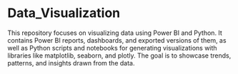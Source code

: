 # Data_Visualization
This repository focuses on visualizing data using Power BI and Python. It contains Power BI reports, dashboards, and exported versions of them, as well as Python scripts and notebooks for generating visualizations with libraries like matplotlib, seaborn, and plotly. The goal is to showcase trends, patterns, and insights drawn from the data.

